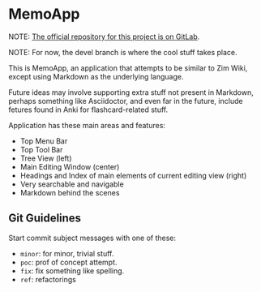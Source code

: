 # MemoApp

NOTE: [The official repository for this project is on GitLab](https://gitlab.com/fernandobasso/memoapp).

NOTE: For now, the devel branch is where the cool stuff takes place.


This is MemoApp, an application that attempts to be similar to Zim Wiki, except using Markdown as the underlying language.

Future ideas may involve supporting extra stuff not present in Markdown, perhaps something like Asciidoctor, and even far in the future, include fetures found in Anki for flashcard-related stuff.

Application has these main areas and features:

- Top Menu Bar
- Top Tool Bar
- Tree View (left)
- Main Editing Window (center)
- Headings and Index of main elements of current editing view (right)
- Very searchable and navigable
- Markdown behind the scenes


## Git Guidelines

Start commit subject messages with one of these:

- `minor`: for minor, trivial stuff.
- `poc`: prof of concept attempt.
- `fix`: fix something like spelling.
- `ref`: refactorings


<!-- vim: set conceallevel=0: -->

